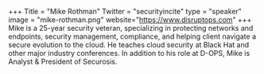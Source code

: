 +++
Title = "Mike Rothman"
Twitter = "securityincite"
type = "speaker"
image = "mike-rothman.png"
website="https://www.disruptops.com"
+++
Mike is a 25-year security veteran, specializing in protecting networks and endpoints, security management, compliance, and helping client navigate a secure evolution to the cloud. He teaches cloud security at Black Hat and other major industry conferences. In addition to his role at D-OPS, Mike is Analyst & President of Securosis.

